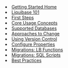 <li><a href="{{site.baseurl}}{% link get_started/index.md %}"><span>Getting Started Home</span></a></li>

<!-- Good to keep this side nav in sync with the main index -->
<li><a href="{{site.baseurl}}{% link get_started/how-lb-works.md %}"><span>Liquibase 101</span></a></li>                        <!-- Liquibase 101 -->
<li><a href="{{site.baseurl}}{% link get_started/lb-first-steps.md %}"><span>First Steps</span></a></li>                        <!-- First Steps -->
<li><a href="{{site.baseurl}}{% link get_started/lb-core-usage-concepts.md %}"><span>Core Usage Concepts</span></a></li>        <!-- Core Concepts -->
<li><a href="{{site.baseurl}}{% link databases.md %}"><span>Supported Databases</span></a></li>                                 <!-- Supported Databases -->
<li><a href="{{site.baseurl}}{% link get_started/database-migration-approaches.md %}"><span>Approaches to Change</span></a></li><!-- Database Approaches -->
<li><a href="{{site.baseurl}}{% link get_started/version_control_info.md %}"><span>Using Version Control</span></a></li>        <!-- Using Version Control -->
<li><a href="{{site.baseurl}}{% link documentation/config_properties.md %}"><span>Configure Properties</span></a></li>          <!-- not on main index yet -->
<li><a href="{{site.baseurl}}{% link get_started/quickstart_lb.md %}"><span>Migrations: LB Functions</span></a></li>            <!-- Migration with Liquibase Functions -->
<li><a href="{{site.baseurl}}{% link get_started/quickstart_sql.md %}"><span>Migrations: SQL Scripts</span></a></li>            <!-- Migrations with SQL -->
<li><a href="{{site.baseurl}}{% link bestpractices.md %}"><span>Best Practices</span></a></li>                                  <!-- Best Practices -->